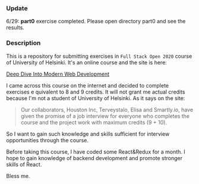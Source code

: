 ### Update
6/29: **part0** exercise completed. Please open directory part0 and see the results.

### Description
This is a repository for submitting exercises in `Full Stack Open 2020` course of University of Helsinki. It's an online course and the site is here:

[Deep Dive Into Modern Web Development](https://fullstackopen.com/en)

I came across this course on the internet and decided to complete exercises e quivalent to 8 and 9 credits. It will not grant me actual credits because I'm not a student of University of Helsinki. As it says on the site:

> Our collaborators, Houston Inc, Terveystalo, Elisa and Smartly.io, have given the promise of a job interview for everyone who completes the course and the project work with maximum credits (9 + 10).

So I want to gain such knowledge and skills sufficient for interview opportunities through the course.

Before taking this course, I have coded some React&Redux for a month. I hope to gain knowledge of backend development and promote stronger skills of React.

Bless me.